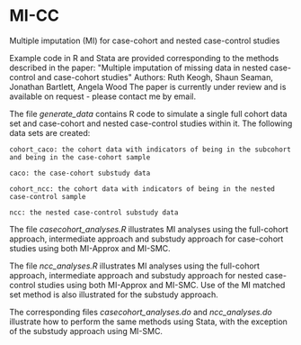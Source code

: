 # MI-CC
Multiple imputation (MI) for case-cohort and nested case-control studies

Example code in R and Stata are provided corresponding to the methods described in the paper:
"Multiple imputation of missing data in nested case-control and case-cohort studies"
Authors: Ruth Keogh, Shaun Seaman, Jonathan Bartlett, Angela Wood
The paper is currently under review and is available on request - please contact me by email.

The file *generate_data* contains R code to simulate a single full cohort data set and case-cohort and nested case-control studies within it. The following data sets are created:

    cohort_caco: the cohort data with indicators of being in the subcohort and being in the case-cohort sample
    
    caco: the case-cohort substudy data 
    
    cohort_ncc: the cohort data with indicators of being in the nested case-control sample
    
    ncc: the nested case-control substudy data
    
The file *casecohort_analyses.R* illustrates MI analyses using the full-cohort approach, intermediate approach and substudy approach for case-cohort studies using both MI-Approx and MI-SMC.

The file *ncc_analyses.R* illustrates MI analyses using the full-cohort approach, intermediate approach and substudy approach for nested case-control studies using both MI-Approx and MI-SMC. Use of the MI matched set method is also illustrated for the substudy approach.

The corresponding files *casecohort_analyses.do* and *ncc_analyses.do* illustrate how to perform the same methods using Stata, with the exception of the substudy approach using MI-SMC.

